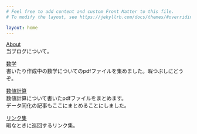 ```yaml
---
# Feel free to add content and custom Front Matter to this file.
# To modify the layout, see https://jekyllrb.com/docs/themes/#overriding-theme-defaults

layout: home
---
```


[About](/about)<br>
当ブログについて。

[数学](/math)<br>
書いたり作成中の数学についてのpdfファイルを集めました。暇つぶしにどうぞ。

[数値計算](/numerical)<br>
数値計算について書いたpdfファイルをまとめます。<br>
データ同化の記事もここにまとめることにしました。

[リンク集](/link)<br>
暇なときに巡回するリンク集。